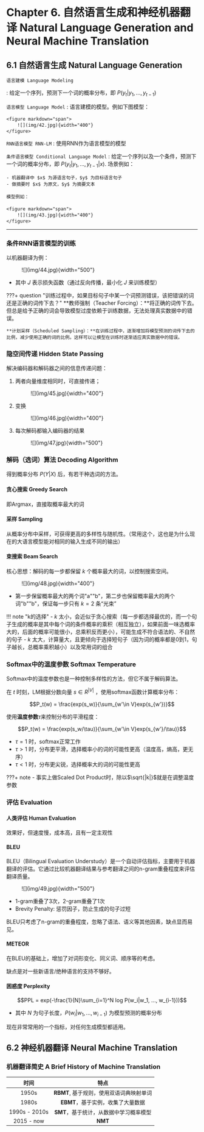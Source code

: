 # Chapter 6. 自然语言生成和神经机器翻译 Natural Language Generation and Neural Machine Translation

## 6.1 自然语言生成 Natural Language Generation

`语言建模 Language Modeling`

:   给定一个序列，预测下一个词的概率分布，即 $P(y_t|y_1, ..., y_{t-1})$

`语言模型 Language Model`
:   语言建模的模型。例如下图模型：

    <figure markdown="span">
        ![](img/42.jpg){width="400"}
    </figure>

`RNN语言模型 RNN-LM`
:   使用RNN作为语言模型的模型

`条件语言模型 Conditional Language Model`
:   给定一个序列以及一个条件，预测下一个词的概率分布，即 $P(y_t|y_1, ..., y_{t-1}|x)$. 场景例如：

    - 机器翻译中 $x$ 为源语言句子，$y$ 为目标语言句子
    - 做摘要时 $x$ 为原文，$y$ 为摘要文本

    模型例如：

    <figure markdown="span">
        ![](img/43.jpg){width="400"}
    </figure>

---

### 条件RNN语言模型的训练

以机器翻译为例：

<figure markdown="span">
    ![](img/44.jpg){width="500"}
</figure>

- 其中 $J$ 表示损失函数（通过反向传播，最小化 $J$ 来训练模型）

???+ question "训练过程中，如果目标句子中某一个词预测错误，该把错误的词还是正确的词传下去？"
    **教师强制（Teacher Forcing）：**将正确的词传下去。但总是给予正确的词会导致模型过度依赖于训练数据，无法处理真实数据中的错误。

    **计划采样（Scheduled Sampling）：**在训练过程中，逐渐增加将模型预测的词传下去的比例，减少使用正确的词的比例。这样可以让模型在训练时逐渐适应真实数据中的错误。

### 隐空间传递 Hidden State Passing

解决编码器和解码器之间的信息传递问题：

1. 两者向量维度相同时，可直接传递；

    <figure markdown="span">
        ![](img/45.jpg){width="400"}
    </figure>

2. 变换

    <figure markdown="span">
        ![](img/46.jpg){width="400"}
    </figure>

3. 每次解码都输入编码器的结果

    <figure markdown="span">
        ![](img/47.jpg){width="500"}
    </figure>

### 解码（选词）算法 Decoding Algorithm

得到概率分布 $P(Y|X)$ 后，有若干种选词的方法。

#### 贪心搜索 Greedy Search

即Argmax，直接取概率最大的词

#### 采样 Sampling

从概率分布中采样，可获得更高的多样性与随机性。（常用这个，这也是为什么现在的大语言模型能对相同的输入生成不同的输出）

#### 束搜索 Beam Search

核心思想：解码的每一步都保留 $k$ 个概率最大的词，以控制搜索空间。

<figure markdown="span">
    ![](img/48.jpg){width="400"}
</figure>

- 第一步保留概率最大的两个词"a""b"，第二步也保留概率最大的两个词"b""b"，保证每一步只有 $k=2$ 条“光束”

!!! note "k的选择"
    - $k$ 太小，会近似于贪心搜索（每一步都选择最优的，而一个句子生成的概率是其中每个词的条件概率的乘积（相互独立），如果前面一味选概率大的，后面的概率可能很小，总乘积反而更小），可能生成不符合语法的、不自然的句子
    - $k$ 太大，计算量大，且更倾向于选择短句子（因为词的概率都是0到1，句子越长，总概率乘积越小）以及常用词的组合
  
### Softmax中的温度参数 Softmax Temperature

Softmax中的温度参数也是一种控制多样性的方法，但它不属于解码算法。

在 $t$ 时刻，LM根据分数向量 $s\in R^{|V|}$ ，使用softmax函数计算概率分布：

$$P_t(w) = \frac{exp(s_w)}{\sum_{w'\in V}exp(s_{w'})}$$

使用**温度参数**$\tau$来控制分布的平滑程度：

$$P_t(w) = \frac{exp(s_w/\tau)}{\sum_{w'\in V}exp(s_{w'}/\tau)}$$

- $\tau=1$ 时，softmax正常工作
- $\tau>1$ 时，分布更平滑，选择概率小的词的可能性更高（温度高，熵高，更无序）
- $\tau<1$ 时，分布更尖锐，选择概率大的词的可能性更高

???+ note
    - 事实上做Scaled Dot Product时，除以$\sqrt{|k|}$就是在调整温度参数
  

### 评估 Evaluation

#### 人类评估 Human Evaluation

效果好，但速度慢，成本高，且有一定主观性

#### BLEU

BLEU（Bilingual Evaluation Understudy）是一个自动评估指标，主要用于机器翻译的评估。它通过比较机器翻译结果与参考翻译之间的n-gram重叠程度来评估翻译质量。

<figure markdown="span">
    ![](img/49.jpg){width="500"}
</figure>

- 1-gram重叠了3次，2-gram重叠了1次
- Brevity Penalty: 惩罚因子，防止生成的句子过短

BLEU只考虑了n-gram的重叠程度，忽略了语法、语义等其他因素，缺点显而易见。

#### METEOR

在BLEU的基础上，增加了对词形变化、同义词、顺序等的考虑。

缺点是对一些新语言/绝种语言的支持不够好。

#### 困惑度 Perplexity

$$PPL = exp(-\frac{1}{N}\sum_{i=1}^N log P(w_i|w_1, ..., w_{i-1}))$$

- 其中 $N$ 为句子长度，$P(w_i|w_1, ..., w_{i-1})$ 为模型预测的概率分布

现在非常常用的一个指标，对任何生成模型都适用。


## 6.2 神经机器翻译 Neural Machine Translation

### 机器翻译简史 A Brief History of Machine Translation

| 时间 | 特点 |
| :--: | :--: |
| 1950s | **RBMT**, 基于规则，使用双语词典映射单词 |
| 1980s | **EBMT**，基于实例，收集了大量数据 |
| 1990s - 2010s | **SMT**，基于统计，从数据中学习概率模型 |
| 2015 - now | **NMT** |